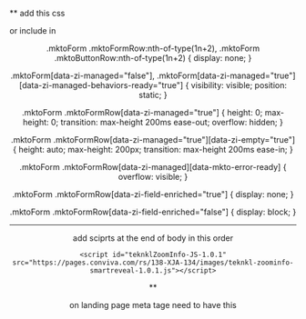 ** add this css

or include in <header>

.mktoForm .mktoFormRow:nth-of-type(1n+2),
.mktoForm .mktoButtonRow:nth-of-type(1n+2) {
    display: none;
}



.mktoForm[data-zi-managed="false"],
.mktoForm[data-zi-managed="true"][data-zi-managed-behaviors-ready="true"] {
    visibility: visible;
    position: static;
}

.mktoForm .mktoFormRow[data-zi-managed="true"] {
    height: 0;
    max-height: 0;
    transition: max-height 200ms ease-out;
    overflow: hidden;
}

.mktoForm .mktoFormRow[data-zi-managed="true"][data-zi-empty="true"] {
    height: auto;
    max-height: 200px;
    transition: max-height 200ms ease-in;
}

.mktoForm .mktoFormRow[data-zi-managed][data-mkto-error-ready] {
    overflow: visible;
}

.mktoForm .mktoFormRow[data-zi-field-enriched="true"] {
    display: none;
}

.mktoForm .mktoFormRow[data-zi-field-enriched="false"] {
    display: block;
}

***

add sciprts at the end of body in this order
 <script id="teknklFormsPlus-Tag-0.2.3" src="https://pages.conviva.com/rs/138-XJA-134/images/teknkl-formsplus-tag-0.2.3.js"></script>
    <script id="teknklZoomInfo-JS-1.0.1" src="https://pages.conviva.com/rs/138-XJA-134/images/teknkl-zoominfo-smartreveal-1.0.1.js"></script>

**

on landing page meta tage need to have this

<script>
    (function() {
        window._zi = {
            formId: 'bc8d6d19-8d38-48fc-aa53-7caf64edc9c8',
            formLoadTimeout: 4000,
            development: true
        };
        var zi = document.createElement('script');
        zi.type = 'text/javascript';
        zi.async = true;
        zi.src = 'https://ws-assets.zoominfo.com/formcomplete.js';
        var s = document.getElementsByTagName('script')[0];
        s.parentNode.insertBefore(zi, s);
    })();
</script>
